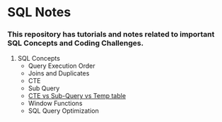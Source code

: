 # SQL Notes

### This repository has tutorials and notes related to important SQL Concepts and Coding Challenges. 

1. SQL Concepts
   - Query Execution Order
   - Joins and Duplicates
   - CTE
   - Sub Query
   - [CTE vs Sub-Query vs Temp table](CTE_vs_SubQuery_vs_Temp_table.md) 
   - Window Functions
   - SQL Query Optimization
     
